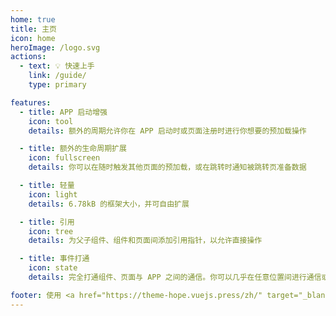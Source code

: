 ```yaml
---
home: true
title: 主页
icon: home
heroImage: /logo.svg
actions:
  - text: 💡 快速上手
    link: /guide/
    type: primary

features:
  - title: APP 启动增强
    icon: tool
    details: 额外的周期允许你在 APP 启动时或页面注册时进行你想要的预加载操作

  - title: 额外的生命周期扩展
    icon: fullscreen
    details: 你可以在随时触发其他页面的预加载，或在跳转时通知被跳转页准备数据

  - title: 轻量
    icon: light
    details: 6.78kB 的框架大小，并可自由扩展

  - title: 引用
    icon: tree
    details: 为父子组件、组件和页面间添加引用指针，以允许直接操作

  - title: 事件打通
    icon: state
    details: 完全打通组件、页面与 APP 之间的通信。你可以几乎在任意位置间进行通信或触发事件

footer: 使用 <a href="https://theme-hope.vuejs.press/zh/" target="_blank">VuePress Theme Hope</a> 主题
---
```

